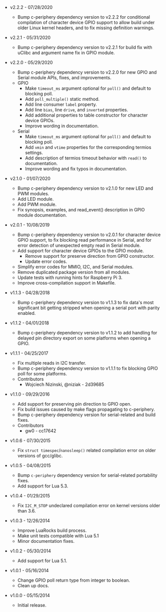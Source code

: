 * v2.2.2 - 07/28/2020
    * Bump c-periphery dependency version to v2.2.2 for conditional compilation
      of character device GPIO support to allow build under older Linux kernel
      headers, and to fix missing definition warnings.

* v2.2.1 - 05/31/2020
    * Bump c-periphery dependency version to v2.2.1 for build fix with uClibc
      and argument name fix in GPIO module.

* v2.2.0 - 05/29/2020
    * Bump c-periphery dependency version to v2.2.0 for new GPIO and Serial
      module APIs, fixes, and improvements.
    * GPIO
        * Make `timeout_ms` argument optional for `poll()` and default to
          blocking poll.
        * Add `poll_multiple()` static method.
        * Add line consumer `label` property.
        * Add line `bias`, line `drive`, and `inverted` properties.
        * Add additional properties to table constructor for character device
          GPIOs.
        * Improve wording in documentation.
    * Serial
        * Make `timeout_ms` argument optional for `poll()` and default to
          blocking poll.
        * Add `vmin` and `vtime` properties for the corresponding termios
          settings.
        * Add description of termios timeout behavior with `read()` to
          documentation.
        * Improve wording and fix typos in documentation.

* v2.1.0 - 01/07/2020
    * Bump c-periphery dependency version to v2.1.0 for new LED and PWM
      modules.
    * Add LED module.
    * Add PWM module.
    * Fix synopsis, examples, and read_event() description in GPIO module
      documentation.

* v2.0.1 - 10/08/2019
    * Bump c-periphery dependency version to v2.0.1 for character device GPIO
      support, to fix blocking read performance in Serial, and for error
      detection of unexpected empty read in Serial module.
    * Add support for character device GPIOs to the GPIO module.
        * Remove support for preserve direction from GPIO constructor.
        * Update error codes.
    * Simplify error codes for MMIO, I2C, and Serial modules.
    * Remove duplicated package version from all modules.
    * Update tests with running hints for Raspberry Pi 3.
    * Improve cross-compilation support in Makefile.

* v1.1.3 - 04/28/2018
    * Bump c-periphery dependency version to v1.1.3 to fix data's most
      significant bit getting stripped when opening a serial port with parity
      enabled.

* v1.1.2 - 04/01/2018
    * Bump c-periphery dependency version to v1.1.2 to add handling for delayed
      pin directory export on some platforms when opening a GPIO.

* v1.1.1 - 04/25/2017
    * Fix multiple reads in I2C transfer.
    * Bump c-periphery dependency version to v1.1.1 to fix blocking GPIO poll
      for some platforms.
    * Contributors
        * Wojciech Nizinski, @niziak - 2d39685

* v1.1.0 - 09/29/2016
    * Add support for preserving pin direction to GPIO open.
    * Fix build issues caused by make flags propagating to c-periphery.
    * Bump c-periphery dependency version for serial-related and build fixes.
    * Contributors
        * gw0 - cc17642

* v1.0.6 - 07/30/2015
    * Fix `struct timespec`/`nanosleep()` related compilation error on older
      versions of gcc/glibc.

* v1.0.5 - 04/08/2015
    * Bump `c-periphery` dependency version for serial-related portability
      fixes.
    * Add support for Lua 5.3.

* v1.0.4 - 01/29/2015
    * Fix `I2C_M_STOP` undeclared compilation error on kernel versions older
      than 3.6.

* v1.0.3 - 12/26/2014
    * Improve LuaRocks build process.
    * Make unit tests compatible with Lua 5.1
    * Minor documentation fixes.

* v1.0.2 - 05/30/2014
    * Add support for Lua 5.1.

* v1.0.1 - 05/16/2014
    * Change GPIO poll return type from integer to boolean.
    * Clean up docs.

* v1.0.0 - 05/15/2014
    * Initial release.
